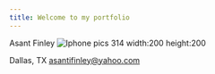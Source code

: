 ```yaml
---
title: Welcome to my portfolio
---
```

Asant Finley
![Iphone pics 314](https://user-images.githubusercontent.com/112967336/193068892-86595c67-4a70-482f-b049-941401b10e12.JPG) width:200 height:200

Dallas, TX
asantifinley@yahoo.com
